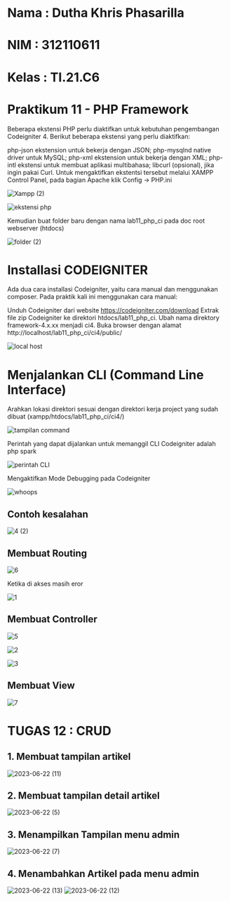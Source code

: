 # Nama : Dutha Khris Phasarilla

# NIM : 312110611

# Kelas : TI.21.C6

# Praktikum 11 - PHP Framework

Beberapa ekstensi PHP perlu diaktifkan untuk kebutuhan pengembangan Codeigniter 4. Berikut beberapa ekstensi yang perlu diaktifkan:

php-json ekstension untuk bekerja dengan JSON; php-mysqlnd native driver untuk MySQL; php-xml ekstension untuk bekerja dengan XML; php-intl ekstensi untuk membuat aplikasi multibahasa; libcurl (opsional), jika ingin pakai Curl. Untuk mengaktifkan ekstentsi tersebut melalui XAMPP Control Panel, pada bagian Apache klik Config -> PHP.ini

![Xampp (2)](https://user-images.githubusercontent.com/56381081/122051560-ef9f7180-ce0e-11eb-9041-4bda698650fc.png)

![ekstensi php](https://user-images.githubusercontent.com/56381081/122051533-e8786380-ce0e-11eb-8154-52ceb2f560cb.png)

Kemudian buat folder baru dengan nama lab11_php_ci pada doc root webserver (htdocs)

![folder (2)](https://user-images.githubusercontent.com/56381081/122056478-d220d680-ce13-11eb-9e8f-5d8e2513d0f8.png)

# Installasi CODEIGNITER

Ada dua cara installasi Codeigniter, yaitu cara manual dan menggunakan composer. Pada praktik kali ini menggunakan cara manual:

Unduh Codeigniter dari website https://codeigniter.com/download Extrak file zip Codeigniter ke direktori htdocs/lab11_php_ci. Ubah nama direktory framework-4.x.xx menjadi ci4. Buka browser dengan alamat http://localhost/lab11_php_ci/ci4/public/

![local host](https://user-images.githubusercontent.com/56381081/122051540-ea422700-ce0e-11eb-97bc-d8bd52833e2f.png)

# Menjalankan CLI (Command Line Interface)

Arahkan lokasi direktori sesuai dengan direktori kerja project yang sudah dibuat (xampp/htdocs/lab11_php_ci/ci4/)

![tampilan command](https://user-images.githubusercontent.com/56381081/122051544-eca48100-ce0e-11eb-890b-324e92e43a04.png)

Perintah yang dapat dijalankan untuk memanggil CLI Codeigniter adalah php spark

![perintah CLI](https://user-images.githubusercontent.com/56381081/122051541-eadabd80-ce0e-11eb-84c8-fdfaea8ade7d.png)

Mengaktifkan Mode Debugging pada Codeigniter

![whoops](https://user-images.githubusercontent.com/56381081/122051551-edd5ae00-ce0e-11eb-8bc8-94a98b439ac8.png)

## Contoh kesalahan

![4 (2)](https://user-images.githubusercontent.com/56381081/122946547-a79ac480-d3a3-11eb-8352-e2a5273d3245.png)

## Membuat Routing

![6](https://user-images.githubusercontent.com/56381081/122946552-a9648800-d3a3-11eb-8912-0cc72ac22db9.jpg)

Ketika di akses masih eror

![1](https://user-images.githubusercontent.com/56381081/122946559-a9fd1e80-d3a3-11eb-99f7-88a9576a16fa.jpg)

## Membuat Controller

![5](https://user-images.githubusercontent.com/56381081/122946550-a8cbf180-d3a3-11eb-9e6f-2e573549e380.jpg)

![2](https://user-images.githubusercontent.com/56381081/122946564-ab2e4b80-d3a3-11eb-9fbe-b278adb48e06.jpg)

![3](https://user-images.githubusercontent.com/56381081/122946537-a5d10100-d3a3-11eb-8037-847ffd236688.jpg)

## Membuat View

![7](https://user-images.githubusercontent.com/56381081/122948117-dd8c7880-d3a4-11eb-9251-ae7fc02701da.jpg)

# TUGAS 12 : CRUD

## 1. Membuat tampilan artikel

![2023-06-22 (11)](https://user-images.githubusercontent.com/81462436/122957733-6c50c380-d3ac-11eb-93a8-724f1b15397a.png)

## 2. Membuat tampilan detail artikel

![2023-06-22 (5)](https://user-images.githubusercontent.com/81462436/122956306-162f5080-d3ab-11eb-8331-dcf5a37d119c.png)

## 3. Menampilkan Tampilan menu admin

![2023-06-22 (7)](https://user-images.githubusercontent.com/81462436/122956311-17607d80-d3ab-11eb-99be-6627e00ad3e4.png)

## 4. Menambahkan Artikel pada menu admin

![2023-06-22 (13)](https://user-images.githubusercontent.com/81462436/122960742-ecc3f400-d3ad-11eb-98b5-ec07d3674f9e.png)
![2023-06-22 (12)](https://user-images.githubusercontent.com/81462436/122960498-aa021c00-d3ad-11eb-94e9-3cbe13d77c1b.png)
